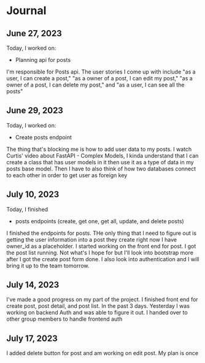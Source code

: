 # Journal

## June 27, 2023

Today, I worked on:

* Planning api for posts

I'm responsible for Posts api. The user stories I come up with include "as a
user, I can create a post," "as a owner of a post, I can edit my post," "as a owner of a post, I can delete my post," and "as a user, I can see all the posts"

## June 29, 2023

Today, I worked on:

* Create posts endpoint

The thing that's blocking me is how to add user data to my posts. I watch Curtis' video about FastAPI - Complex Models, I kinda understand that I can create a class that has user models in it then use it as a type of data in my posts base model. Then I have to also think of how two databases connect to each other in order to get user as foreign key

## July 10, 2023

Today, I finished

* posts endpoints (create, get one, get all, update, and delete posts)

I finished the endpoints for posts. THe only thing that I need to figure out is getting the user information into a post they create right now I have owner_id as a placeholder. I started working on the front end for post. I got the post list running. Not what's I hope for but I'll look into bootstrap more after I got the create post form done. I also look into authentication and I will bring it up to the team tomorrow.

## July 14, 2023

I've made a good progress on my part of the project. I finished front end for create post, post detail, and post list. In the past 3 days. Yesterday I was working on backend Auth and was able to figure it out. I handed over to other group members to handle frontend auth

## July 17, 2023

I added delete button for post and am working on edit post. My plan is once 
